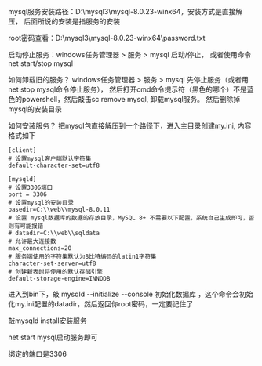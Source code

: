 mysql服务安装路径：D:\mysql3\mysql-8.0.23-winx64，安装方式是直接解压，
后面所说的安装是指服务的安装

root密码查看：D:\mysql3\mysql-8.0.23-winx64\password.txt

启动停止服务：windows任务管理器 > 服务 > mysql 启动/停止，
或者使用命令net start/stop mysql

如何卸载旧的服务？ windows任务管理器 > 服务 > mysql 先停止服务（或者用 net stop mysql命令停止服务），
然后打开cmd命令提示符（黑色的哪个）不是蓝色的powershell，然后敲击sc remove mysql, 卸载mysql服务。
然后删除掉mysql的安装目录

如何安装服务？ 把mysql包直接解压到一个路径下，进入主目录创建my.ini, 内容格式如下

```
[client]
# 设置mysql客户端默认字符集
default-character-set=utf8

[mysqld]
# 设置3306端口
port = 3306
# 设置mysql的安装目录
basedir=C:\\web\\mysql-8.0.11
# 设置 mysql数据库的数据的存放目录，MySQL 8+ 不需要以下配置，系统自己生成即可，否则有可能报错
# datadir=C:\\web\\sqldata
# 允许最大连接数
max_connections=20
# 服务端使用的字符集默认为8比特编码的latin1字符集
character-set-server=utf8
# 创建新表时将使用的默认存储引擎
default-storage-engine=INNODB

```
进入到bin下，敲 mysqld --initialize --console 初始化数据库
，这个命令会初始化my.ini配置的datadir，然后返回你root密码，一定要记住了

敲mysqld install安装服务

net start mysql启动服务即可

绑定的端口是3306

